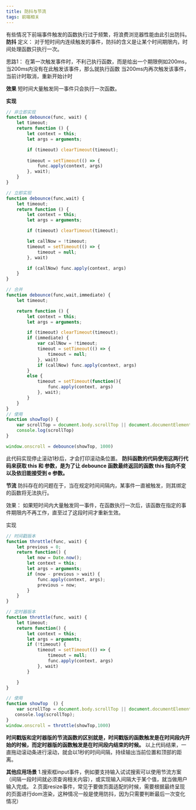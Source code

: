 ```yaml
---
title: 防抖与节流
tags: 前端相关
---
```


有些情况下前端事件触发的函数执行过于频繁，将浪费浏览器性能由此引出防抖。
**防抖**
定义：
对于短时间内连续触发的事件，防抖的含义是让某个时间期限内，时间处理函数只执行一次。

思路1：
在第一次触发事件时，不利己执行函数，而是给出一个期限例如200ms，
当200ms内没有在此触发该事件，那么就执行函数
当200ms内再次触发该事件，当前计时取消，重新开始计时

**效果** 短时间大量触发同一事件只会执行一次函数。

**实现**
```js
// 非立即实现
function debounce(func, wait) {
    let timeout;
    return function () {
        let context = this;
        let args = arguments;

        if (timeout) clearTimeout(timeout);
        
        timeout = setTimeout(() => {
            func.apply(context, args)
        }, wait);
    }
}

// 立即实现
function debounce(func,wait) {
    let timeout;
    return function () {
        let context = this;
        let args = arguments;

        if (timeout) clearTimeout(timeout);

        let callNow = !timeout;
        timeout = setTimeout(() => {
            timeout = null;
        }, wait)

        if (callNow) func.apply(context, args)
    }
}

// 合并
function debounce(func,wait,immediate) {
    let timeout;

    return function () {
        let context = this;
        let args = arguments;

        if (timeout) clearTimeout(timeout);
        if (immediate) {
            var callNow = !timeout;
            timeout = setTimeout(() => {
                timeout = null;
            }, wait)
            if (callNow) func.apply(context, args)
        }
        else {
            timeout = setTimeout(function(){
                func.apply(context, args)
            }, wait);
        }
    }
}
// 使用
function showTop() {
    var scrollTop = document.body.scrollTop || document.documentElement.scrollTop
    console.log(scrollTop)
}

window.onscroll = debounce(showTop, 1000)
```
此代码实现停止滚动1秒后，才会打印滚动条位置。
**防抖函数的代码使用这两行代码来获取 this 和 参数，是为了让 debounce 函数最终返回的函数 this 指向不变以及依旧能接受到 e 参数。**

**节流**
防抖存在的问题在于，当在规定时间间隔内，某事件一直被触发，则其绑定的函数将无法执行。

效果： 如果短时间内大量触发同一事件，在函数执行一次后，该函数在指定的事件期限内不再工作，直至过了这段时间才重新生效。

实现
```js
// 时间戳版本
function throttle(func, wait) {
    let previous = 0;
    return function() {
        let now = Date.now();
        let context = this;
        let args = arguments;
        if (now - previous > wait) {
            func.apply(context, args);
            previous = now;
        }
    }
}

// 定时器版本
function throttle(func, wait) {
    let timeout;
    return function() {
        let context = this;
        let args = arguments;
        if (!timeout) {
            timeout = setTimeout(() => {
                timeout = null;
                func.apply(context, args)
            }, wait)
        }

    }
}

// 使用
function showTop  () {
    var scrollTop = document.body.scrollTop || document.documentElement.scrollTop;
　　console.log(scrollTop);
}
window.onscroll = throttle(showTop,1000) 
```


**时间戳版和定时器版的节流函数的区别就是，时间戳版的函数触发是在时间段内开始的时候，而定时器版的函数触发是在时间段内结束的时候。**
以上代码结果，一直拖动滚动条进行滚动，就会以1秒的时间间隔，持续输出当前位置和顶部的距离。

**其他应用场景**
1.搜索框input事件，例如要支持输入试试搜索可以使用节流方案（间隔一段时间就必须查询相关内容），或实现输入间隔大于某个值，就当做用户输入完成。
2.页面resize事件，常见于要做页面适配的时候，需要根据最终呈现的页面进行dom渲染，这种情况一般是使用防抖，因为只需要判断最后一次变化情况）
